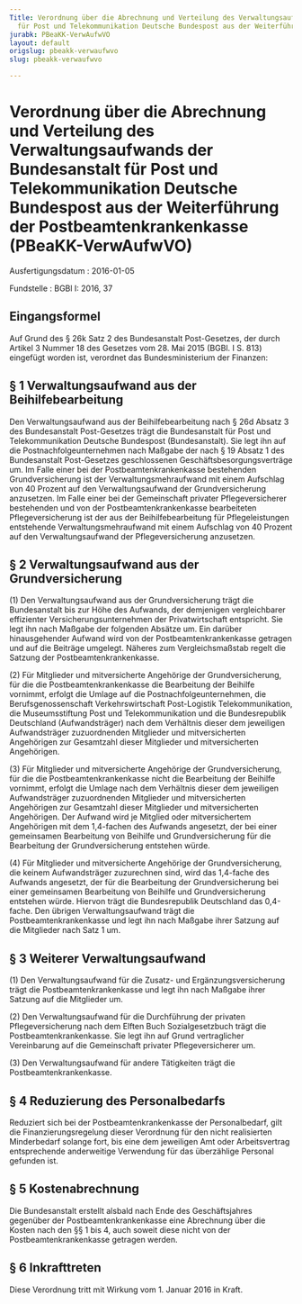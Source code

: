 ```yaml
---
Title: Verordnung über die Abrechnung und Verteilung des Verwaltungsaufwands der Bundesanstalt
  für Post und Telekommunikation Deutsche Bundespost aus der Weiterführung der Postbeamtenkrankenkasse
jurabk: PBeaKK-VerwAufwVO
layout: default
origslug: pbeakk-verwaufwvo
slug: pbeakk-verwaufwvo

---
```


# Verordnung über die Abrechnung und Verteilung des Verwaltungsaufwands der Bundesanstalt für Post und Telekommunikation Deutsche Bundespost aus der Weiterführung der Postbeamtenkrankenkasse (PBeaKK-VerwAufwVO)

Ausfertigungsdatum
:   2016-01-05

Fundstelle
:   BGBl I: 2016, 37


## Eingangsformel

Auf Grund des § 26k Satz 2 des Bundesanstalt Post-Gesetzes, der durch Artikel 3 Nummer 18 des Gesetzes vom 28. Mai 2015 (BGBl. I S. 813) eingefügt worden ist, verordnet das Bundesministerium der Finanzen:


## § 1 Verwaltungsaufwand aus der Beihilfebearbeitung

Den Verwaltungsaufwand aus der Beihilfebearbeitung nach § 26d Absatz 3 des Bundesanstalt Post-Gesetzes trägt die Bundesanstalt für Post und Telekommunikation Deutsche Bundespost (Bundesanstalt). Sie legt ihn auf die Postnachfolgeunternehmen nach Maßgabe der nach § 19 Absatz 1 des Bundesanstalt Post-Gesetzes geschlossenen Geschäftsbesorgungsverträge um. Im Falle einer bei der Postbeamtenkrankenkasse bestehenden Grundversicherung ist der Verwaltungsmehraufwand mit einem Aufschlag von 40 Prozent auf den Verwaltungsaufwand der Grundversicherung anzusetzen. Im Falle einer bei der Gemeinschaft privater Pflegeversicherer bestehenden und von der Postbeamtenkrankenkasse bearbeiteten Pflegeversicherung ist der aus der Beihilfebearbeitung für Pflegeleistungen entstehende Verwaltungsmehraufwand mit einem Aufschlag von 40 Prozent auf den Verwaltungsaufwand der Pflegeversicherung anzusetzen.


## § 2 Verwaltungsaufwand aus der Grundversicherung

(1) Den Verwaltungsaufwand aus der Grundversicherung trägt die Bundesanstalt bis zur Höhe des Aufwands, der demjenigen vergleichbarer effizienter Versicherungsunternehmen der Privatwirtschaft entspricht. Sie legt ihn nach Maßgabe der folgenden Absätze um. Ein darüber hinausgehender Aufwand wird von der Postbeamtenkrankenkasse getragen und auf die Beiträge umgelegt. Näheres zum Vergleichsmaßstab regelt die Satzung der Postbeamtenkrankenkasse.

(2) Für Mitglieder und mitversicherte Angehörige der Grundversicherung, für die die Postbeamtenkrankenkasse die Bearbeitung der Beihilfe vornimmt, erfolgt die Umlage auf die Postnachfolgeunternehmen, die Berufsgenossenschaft Verkehrswirtschaft Post-Logistik Telekommunikation, die Museumsstiftung Post und Telekommunikation und die Bundesrepublik Deutschland (Aufwandsträger) nach dem Verhältnis dieser dem jeweiligen Aufwandsträger zuzuordnenden Mitglieder und mitversicherten Angehörigen zur Gesamtzahl dieser Mitglieder und mitversicherten Angehörigen.

(3) Für Mitglieder und mitversicherte Angehörige der Grundversicherung, für die die Postbeamtenkrankenkasse nicht die Bearbeitung der Beihilfe vornimmt, erfolgt die Umlage nach dem Verhältnis dieser dem jeweiligen Aufwandsträger zuzuordnenden Mitglieder und mitversicherten Angehörigen zur Gesamtzahl dieser Mitglieder und mitversicherten Angehörigen. Der Aufwand wird je Mitglied oder mitversichertem Angehörigen mit dem 1,4-fachen des Aufwands angesetzt, der bei einer gemeinsamen Bearbeitung von Beihilfe und Grundversicherung für die Bearbeitung der Grundversicherung entstehen würde.

(4) Für Mitglieder und mitversicherte Angehörige der Grundversicherung, die keinem Aufwandsträger zuzurechnen sind, wird das 1,4-fache des Aufwands angesetzt, der für die Bearbeitung der Grundversicherung bei einer gemeinsamen Bearbeitung von Beihilfe und Grundversicherung entstehen würde. Hiervon trägt die Bundesrepublik Deutschland das 0,4-fache. Den übrigen Verwaltungsaufwand trägt die Postbeamtenkrankenkasse und legt ihn nach Maßgabe ihrer Satzung auf die Mitglieder nach Satz 1 um.


## § 3 Weiterer Verwaltungsaufwand

(1) Den Verwaltungsaufwand für die Zusatz- und Ergänzungsversicherung trägt die Postbeamtenkrankenkasse und legt ihn nach Maßgabe ihrer Satzung auf die Mitglieder um.

(2) Den Verwaltungsaufwand für die Durchführung der privaten Pflegeversicherung nach dem Elften Buch Sozialgesetzbuch trägt die Postbeamtenkrankenkasse. Sie legt ihn auf Grund vertraglicher Vereinbarung auf die Gemeinschaft privater Pflegeversicherer um.

(3) Den Verwaltungsaufwand für andere Tätigkeiten trägt die Postbeamtenkrankenkasse.


## § 4 Reduzierung des Personalbedarfs

Reduziert sich bei der Postbeamtenkrankenkasse der Personalbedarf, gilt die Finanzierungsregelung dieser Verordnung für den nicht realisierten Minderbedarf solange fort, bis eine dem jeweiligen Amt oder Arbeitsvertrag entsprechende anderweitige Verwendung für das überzählige Personal gefunden ist.


## § 5 Kostenabrechnung

Die Bundesanstalt erstellt alsbald nach Ende des Geschäftsjahres gegenüber der Postbeamtenkrankenkasse eine Abrechnung über die Kosten nach den §§ 1 bis 4, auch soweit diese nicht von der Postbeamtenkrankenkasse getragen werden.


## § 6 Inkrafttreten

Diese Verordnung tritt mit Wirkung vom 1. Januar 2016 in Kraft.

